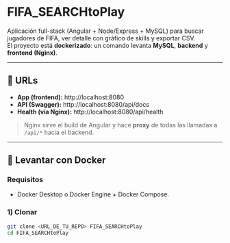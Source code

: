 # FIFA_SEARCHtoPlay

Aplicación full-stack (Angular + Node/Express + MySQL) para buscar jugadores de FIFA, ver detalle con gráfico de skills y exportar CSV.  
El proyecto está **dockerizado**: un comando levanta **MySQL**, **backend** y **frontend (Nginx)**.

---

## 🔗 URLs

- **App (frontend):** http://localhost:8080  
- **API (Swagger):** http://localhost:8080/api/docs  
- **Health (vía Nginx):** http://localhost:8080/api/health

> Nginx sirve el build de Angular y hace **proxy** de todas las llamadas a `/api/*` hacia el backend.

---

## 🚀 Levantar con Docker

### Requisitos
- Docker Desktop o Docker Engine + Docker Compose.

### 1) Clonar
```bash
git clone <URL_DE_TU_REPO> FIFA_SEARCHtoPlay
cd FIFA_SEARCHtoPlay

